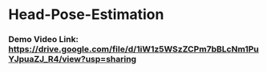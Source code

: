 # Head-Pose-Estimation

### Demo Video Link: https://drive.google.com/file/d/1iW1z5WSzZCPm7bBLcNm1PuYJpuaZJ_R4/view?usp=sharing
